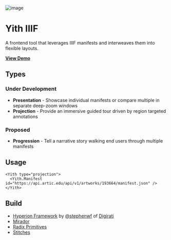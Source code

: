 ![image](https://user-images.githubusercontent.com/7376450/142130947-905bab5b-308a-4b05-a2c2-e2e8b3ca095c.png)

# Yith IIIF

A frontend tool that leverages IIIF manifests and interweaves them into flexible layouts.

[**View Demo**](https://yith.dev/)

## Types

### Under Development

- **Presentation** - Showcase individual manifests or compare multiple in separate deep-zoom windows
- **Projection** - Provide an immersive guided tour driven by region targeted annotations

### Proposed

- **Progression** - Tell a narrative story walking end users through multiple manifests

## Usage

```shell
<Yith type="projection">
  <Yith.Manifest id="https://api.artic.edu/api/v1/artworks/193664/manifest.json" />
</Yith>
```

## Build

- [Hyperion Framework](https://github.com/digirati-labs/hyperion) by [@stephenwf](https://github.com/stephenwf) of [Digirati](https://digirati.com/)
- [Mirador](https://github.com/ProjectMirador/mirador)
- [Radix Primitives](https://www.radix-ui.com/docs/primitives)
- [Stitches](https://stitches.dev/)
